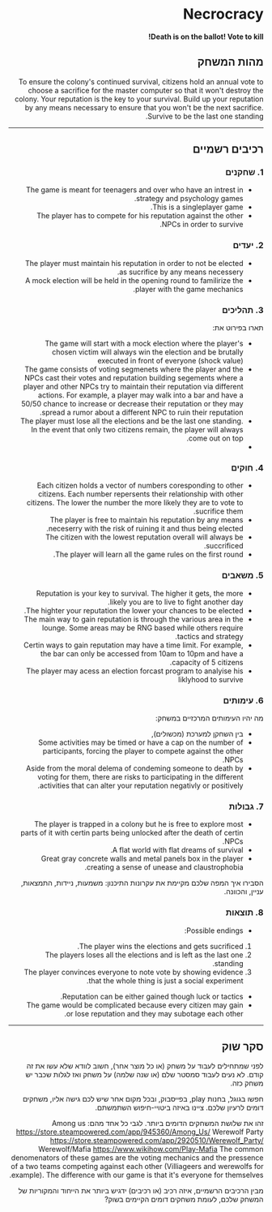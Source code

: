 <div dir='rtl' lang='he'>

# Necrocracy

**Death is on the ballot! Vote to kill!**

## מהות המשחק
To ensure the colony's continued survival, citizens hold an annual vote to choose a sacrifice for the master computer so that it won't destroy the colony. Your reputation is the key to your survival. Build up your reputation by any means necessary to ensure that you won't be the next sacrifice. Survive to be the last one standing.

---


## רכיבים רשמיים

### 1. שחקנים

* The game is meant for teenagers and over who have an intrest in strategy and psychology games. 
* This is a singleplayer game.
* The player has to compete for his reputation against the other NPCs in order to survive.

### 2. יעדים

* The player must maintain his reputation in order to not be elected as sucrifice by any means necessery.
* A mock election will be held in the opening round to familirize the player with the game mechanics. 


### 3. תהליכים

תארו בפירוט את:

* The game will start with a mock election where the player's chosen victim will always win the election and be brutally executed in front of everyone (shock value)
*	The game consists of voting segmenets where the player and the NPCs cast their votes and reputation building segements where a player and other NPCs try to maintain their reputation via different actions. For example, a player may walk into a bar and have a 50/50 chance to increase or decrease their reputation or they may spread a rumor about a different NPC to ruin their reputation.
* The player must lose all the elections and be the last one standing. In the event that only two citizens remain, the player will always come out on top.
* 
### 4. חוקים

* Each citizen holds a vector of numbers coresponding to other citizens. Each number repersents their relationship with other citizens. The lower the number the more likely they are to vote to sucrifice them.
* The player is free to maintain his reputation by any means neceserry with the risk of ruining it and thus being elected.
* The citizen with the lowest reputation overall will always be succrificed.
* The player will learn all the game rules on the first round.


### 5. משאבים

* Reputation is your key to survival. The higher it gets, the more likely you are to live to fight another day.
* The highter your reputation the lower your chances to be elected.
* The main way to gain reputation is through the various area in the lounge. Some areas may be RNG based while others require tactics and strategy.
* Certin ways to gain reputation may have a time limit. For example, the bar can only be accessed from 10am to 10pm and have a capacity of 5 citizens.
* The player may acess an election forcast program to analyise his liklyhood to survive

### 6. עימותים

מה יהיו העימותים המרכזיים במשחק:

* בין השחקן למערכת (מכשולים),
* Some activities may be timed or have a cap on the number of participants, forcing the player to compete against the other NPCs.
* Aside from the moral delema of condeming someone to death by voting for them, there are risks to participating in the different activities that can alter your reputation negativly or positively.   


### 7. גבולות

* The player is trapped in a colony but he is free to explore most parts of it with certin parts being unlocked after the death of certin NPCs.
* A flat world with flat dreams of survival. 
* Great gray concrete walls and metal panels box in the player creating a sense of unease and claustrophobia.
 
 הסבירו איך המפה שלכם מקיימת את עקרונות התיכנון: משמעות, ניידות, התמצאות, עניין, והכוונה.


### 8. תוצאות

* Possible endings:
1) The player wins the elections and gets sucrificed.
2) The players loses all the elections and is left as the last one standing.
3) The player convinces everyone to note vote by showing evidence that the whole thing is just a social experiment.
* Reputation can be either gained though luck or tactics.
* The game would be complicated because every citizen may gain or lose reputation and they may subotage each other.

---

## סקר שוק

לפני שמתחילים לעבוד על משחק (או כל מוצר אחר), חשוב לוודא שלא עשו את זה קודם. לא נעים לעבוד סמסטר שלם (או שנה שלמה) על משחק ואז לגלות שכבר יש משחק כזה. 

חפשו בגוגל, בחנות play, בפייסבוק, ובכל מקום אחר שיש לכם גישה אליו, משחקים דומים לרעיון שלכם. ציינו באיזה ביטויי-חיפוש השתמשתם.

זהו את שלושת המשחקים הדומים ביותר. לגבי כל אחד מהם:
Among us https://store.steampowered.com/app/945360/Among_Us/
Werewolf Party https://store.steampowered.com/app/2920510/Werewolf_Party/
Werewolf/Mafia https://www.wikihow.com/Play-Mafia
The common denomenators of these games are the voting mechanics and the pressence of a two teams competing against each other (Villiageers and werewolfs for example). The difference with our game is that it's everyone for themselves. 

מבין הרכיבים הרשמיים, 
איזה רכיב (או רכיבים) ידגיש ביותר את הייחוד והמקוריות של המשחק שלכם, לעומת משחקים דומים הקיימים בשוק?


</div>

